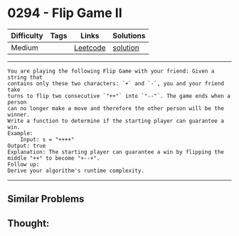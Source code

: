 # 0294 - Flip Game II

Difficulty  | Tags | Links | Solutions
----------- | ---- | ----- | -----
Medium |  | [Leetcode](https://leetcode.com/problems/flip-game-ii) | [solution](https://leetcode.com/problems/flip-game-ii/solution/)


-----------

```
You are playing the following Flip Game with your friend: Given a string that
contains only these two characters: `+` and `-`, you and your friend take
turns to flip two consecutive `"++"` into `"--"`. The game ends when a person
can no longer make a move and therefore the other person will be the winner.
Write a function to determine if the starting player can guarantee a win.
Example:
    Input: s = "++++"
Output: true 
Explanation: The starting player can guarantee a win by flipping the middle "++" to become "+--+".
Follow up:
Derive your algorithm's runtime complexity.
```

-----------


## Similar Problems




## Thought:
